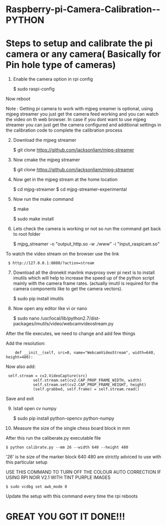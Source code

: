 # Raspberry-pi-Camera-Calibration--PYTHON



# Steps to setup and calibrate the pi camera or any camera( Basically for Pin hole type of cameras)

1. Enable the camera option in rpi config 

   $ sudo raspi-config


Now reboot


Note : Getting pi camera to work with mjpeg sreamer is optional, using mjpeg streamer you just get the camera feed working and you can watch the video on th web browser. In case if you dont want to use mjpeg streamer you can just get the camera configured and additional settings in the calibration code to complete the calibration process





2. Download the mjpeg streamer

     $ git clone https://github.com/jacksonliam/mjpg-streamer


3. Now cmake the mjpeg streamer

     $ git clone https://github.com/jacksonliam/mjpg-streamer


4. Now get in the mjpeg stream at the home location

     $ cd mjpg-streamer
     $ cd mjpg-streamer-experimental

5. Now run the make command 

     $ make

     $ sudo make install

6. Lets check the camera is working or not so run the command
   get back to root folder

     $ mjpg_streamer -o "output_http.so -w ./www" -i "input_raspicam.so"
     
To watch the video stream on the browser use the link

     $ http://127.0.0.1:8080/?action=stream
     
7. Download all the dronekit mavlink mavproxy over pi
next is to install imutils which will  help to increase the speed up of the python script mainly with the camera frame rates.
(actually imutil is required for the camera components like to get the camera vectors).

     $ sudo pip install imutils


8. Now open any editor like vi or nano 

     $ sudo nano /usr/local/lib/python2.7/dist-packages/imutils/video/webcamvideostream.py
     
 After the file executes, we need to change and add few things

Add the resolution:

        def __init__(self, src=0, name="WebcamVideoStream", width=640, height=480):

Now also add:

     self.stream = cv2.VideoCapture(src)
                self.stream.set(cv2.CAP_PROP_FRAME_WIDTH, width)
                self.stream.set(cv2.CAP_PROP_FRAME_HEIGHT, height)
                (self.grabbed, self.frame) = self.stream.read()

Save and exit


9. Istall open cv numpy

     $ sudo pip install python-opencv python-numpy



10. Measure the size of the single chess board block in mm


After this run the caliberate.py executable file

    $ python calibrate.py --mm 26 --width 640 --height 480


'26' is he size of the marker block  640 480 are strictly adviced to use with this particular setup



USE THIS COMMAND TO TURN OFF THE COLOUR AUTO CORRECTION IF USING RPI NOIR V2.1 WITH TINT PURPLE IMAGES

    $ sudo vcdbg set awb_mode 0

Update the setup with this command every time the rpi reboots 

# GREAT YOU GOT IT DONE!!!







 

